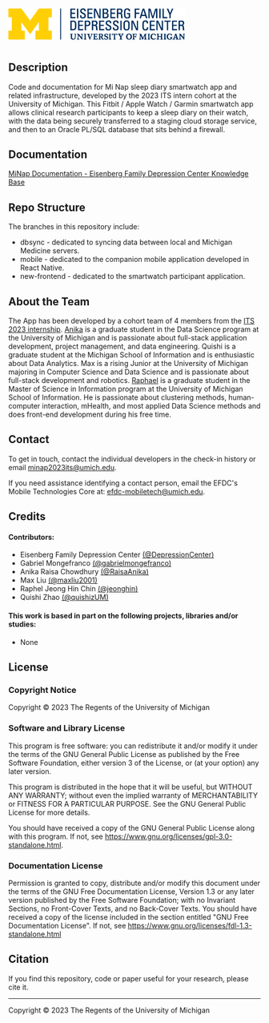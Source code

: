 ![Depression Center Logo](https://github.com/DepressionCenter/.github/blob/main/images/EFDCLogo_375w.png "depressioncenter.org")

# <Repository Title>

## Description
Code and documentation for Mi Nap sleep diary smartwatch app and related infrastructure, developed by the 2023 ITS intern cohort at the University of Michigan. This Fitbit / Apple Watch / Garmin smartwatch app allows clinical research participants to keep a sleep diary on their watch, with the data being securely transferred to a staging cloud storage service, and then to an Oracle PL/SQL database that sits behind a firewall.


## Documentation
[MiNap Documentation - Eisenberg Family Depression Center Knowledge Base](https://teamdynamix.umich.edu/TDClient/210/Portal/KB/?CategoryID=885)


## Repo Structure
The branches in this repository include:
* dbsync - dedicated to syncing data between local and Michigan Medicine servers.
* mobile - dedicated to the companion mobile application developed in React Native.
* new-frontend - dedicated to the smartwatch participant application.



## About the Team
The App has been developed by a cohort team of 4 members from the [ITS 2023 internship](https://its.umich.edu/internship/cohorts).
[Anika](https://www.linkedin.com/in/anikaraisa/) is a graduate student in the Data Science program at the University of Michigan and is passionate about full-stack application development, project management, and data engineering.
Quishi is a graduate student at the Michigan School of Information and is enthusiastic about Data Analytics.
Max is a rising Junior at the University of Michigan majoring in Computer Science and Data Science and is passionate about full-stack development and robotics.
[Raphael](https://jeonghin.com/) is a graduate student in the Master of Science in Information program at the University of Michigan School of Information. He is passionate about clustering methods, human-computer interaction, mHealth, and most applied Data Science methods and does front-end development during his free time.



## Contact
To get in touch, contact the individual developers in the check-in history or email minap2023its@umich.edu.

If you need assistance identifying a contact person, email the EFDC's Mobile Technologies Core at: efdc-mobiletech@umich.edu.



## Credits
#### Contributors:
+ Eisenberg Family Depression Center [(@DepressionCenter)](https://github.com/DepressionCenter/)
+ Gabriel Mongefranco [(@gabrielmongefranco)](https://github.com/gabrielmongefranco)
+ Anika Raisa Chowdhury [(@RaisaAnika)](https://github.com/RaisaAnika)
+ Max Liu [(@maxliu2001)](https://github.com/maxliu2001)
+ Raphel Jeong Hin Chin [(@jeonghin)](https://github.com/jeonghin)
+ Quishi Zhao [(@quishizUM)](https://github.com/qiushizUM)



#### This work is based in part on the following projects, libraries and/or studies:
+ None


## License
### Copyright Notice
Copyright © 2023 The Regents of the University of Michigan


### Software and Library License
This program is free software: you can redistribute it and/or modify it under the terms of the GNU General Public License as published by the Free Software Foundation, either version 3 of the License, or (at your option) any later version.

This program is distributed in the hope that it will be useful, but WITHOUT ANY WARRANTY; without even the implied warranty of MERCHANTABILITY or FITNESS FOR A PARTICULAR PURPOSE. See the GNU General Public License for more details.

You should have received a copy of the GNU General Public License along with this program. If not, see <https://www.gnu.org/licenses/gpl-3.0-standalone.html>.


### Documentation License
Permission is granted to copy, distribute and/or modify this document 
under the terms of the GNU Free Documentation License, Version 1.3 
or any later version published by the Free Software Foundation; 
with no Invariant Sections, no Front-Cover Texts, and no Back-Cover Texts. 
You should have received a copy of the license included in the section entitled "GNU 
Free Documentation License". If not, see <https://www.gnu.org/licenses/fdl-1.3-standalone.html>



## Citation
If you find this repository, code or paper useful for your research, please cite it.

----

Copyright © 2023 The Regents of the University of Michigan
